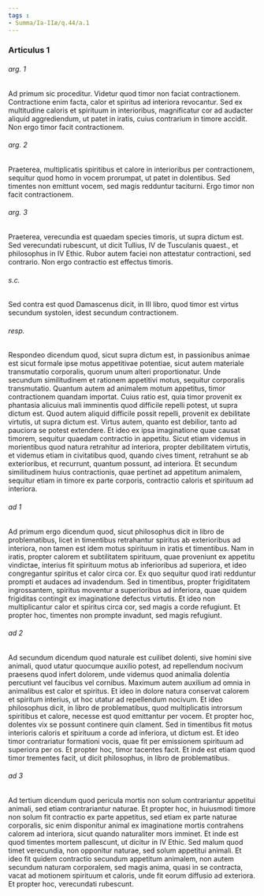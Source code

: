 ```yaml
---
tags : 
- Summa/Ia-IIæ/q.44/a.1
---
```


### Articulus 1

###### arg. 1
Ad primum sic proceditur. Videtur quod timor non faciat contractionem. Contractione enim facta, calor et spiritus ad interiora revocantur. Sed ex multitudine caloris et spirituum in interioribus, magnificatur cor ad audacter aliquid aggrediendum, ut patet in iratis, cuius contrarium in timore accidit. Non ergo timor facit contractionem.

###### arg. 2
Praeterea, multiplicatis spiritibus et calore in interioribus per contractionem, sequitur quod homo in vocem prorumpat, ut patet in dolentibus. Sed timentes non emittunt vocem, sed magis redduntur taciturni. Ergo timor non facit contractionem.

###### arg. 3
Praeterea, verecundia est quaedam species timoris, ut supra dictum est. Sed verecundati rubescunt, ut dicit Tullius, IV de Tusculanis quaest., et philosophus in IV Ethic. Rubor autem faciei non attestatur contractioni, sed contrario. Non ergo contractio est effectus timoris.

###### s.c.
Sed contra est quod Damascenus dicit, in III libro, quod timor est virtus secundum systolen, idest secundum contractionem.

###### resp.
Respondeo dicendum quod, sicut supra dictum est, in passionibus animae est sicut formale ipse motus appetitivae potentiae, sicut autem materiale transmutatio corporalis, quorum unum alteri proportionatur. Unde secundum similitudinem et rationem appetitivi motus, sequitur corporalis transmutatio. Quantum autem ad animalem motum appetitus, timor contractionem quandam importat. Cuius ratio est, quia timor provenit ex phantasia alicuius mali imminentis quod difficile repelli potest, ut supra dictum est. Quod autem aliquid difficile possit repelli, provenit ex debilitate virtutis, ut supra dictum est. Virtus autem, quanto est debilior, tanto ad pauciora se potest extendere. Et ideo ex ipsa imaginatione quae causat timorem, sequitur quaedam contractio in appetitu. Sicut etiam videmus in morientibus quod natura retrahitur ad interiora, propter debilitatem virtutis, et videmus etiam in civitatibus quod, quando cives timent, retrahunt se ab exterioribus, et recurrunt, quantum possunt, ad interiora. Et secundum similitudinem huius contractionis, quae pertinet ad appetitum animalem, sequitur etiam in timore ex parte corporis, contractio caloris et spirituum ad interiora.

###### ad 1
Ad primum ergo dicendum quod, sicut philosophus dicit in libro de problematibus, licet in timentibus retrahantur spiritus ab exterioribus ad interiora, non tamen est idem motus spirituum in iratis et timentibus. Nam in iratis, propter calorem et subtilitatem spirituum, quae proveniunt ex appetitu vindictae, interius fit spirituum motus ab inferioribus ad superiora, et ideo congregantur spiritus et calor circa cor. Ex quo sequitur quod irati redduntur prompti et audaces ad invadendum. Sed in timentibus, propter frigiditatem ingrossantem, spiritus moventur a superioribus ad inferiora, quae quidem frigiditas contingit ex imaginatione defectus virtutis. Et ideo non multiplicantur calor et spiritus circa cor, sed magis a corde refugiunt. Et propter hoc, timentes non prompte invadunt, sed magis refugiunt.

###### ad 2
Ad secundum dicendum quod naturale est cuilibet dolenti, sive homini sive animali, quod utatur quocumque auxilio potest, ad repellendum nocivum praesens quod infert dolorem, unde videmus quod animalia dolentia percutiunt vel faucibus vel cornibus. Maximum autem auxilium ad omnia in animalibus est calor et spiritus. Et ideo in dolore natura conservat calorem et spiritum interius, ut hoc utatur ad repellendum nocivum. Et ideo philosophus dicit, in libro de problematibus, quod multiplicatis introrsum spiritibus et calore, necesse est quod emittantur per vocem. Et propter hoc, dolentes vix se possunt continere quin clament. Sed in timentibus fit motus interioris caloris et spirituum a corde ad inferiora, ut dictum est. Et ideo timor contrariatur formationi vocis, quae fit per emissionem spirituum ad superiora per os. Et propter hoc, timor tacentes facit. Et inde est etiam quod timor trementes facit, ut dicit philosophus, in libro de problematibus.

###### ad 3
Ad tertium dicendum quod pericula mortis non solum contrariantur appetitui animali, sed etiam contrariantur naturae. Et propter hoc, in huiusmodi timore non solum fit contractio ex parte appetitus, sed etiam ex parte naturae corporalis, sic enim disponitur animal ex imaginatione mortis contrahens calorem ad interiora, sicut quando naturaliter mors imminet. Et inde est quod timentes mortem pallescunt, ut dicitur in IV Ethic. Sed malum quod timet verecundia, non opponitur naturae, sed solum appetitui animali. Et ideo fit quidem contractio secundum appetitum animalem, non autem secundum naturam corporalem, sed magis anima, quasi in se contracta, vacat ad motionem spirituum et caloris, unde fit eorum diffusio ad exteriora. Et propter hoc, verecundati rubescunt.

